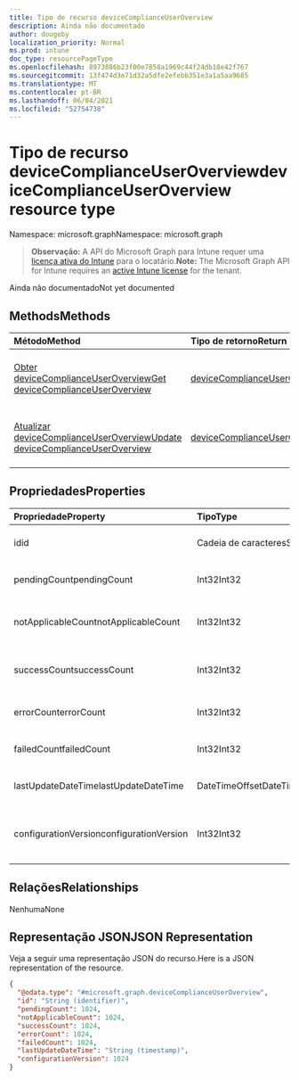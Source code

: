 ```yaml
---
title: Tipo de recurso deviceComplianceUserOverview
description: Ainda não documentado
author: dougeby
localization_priority: Normal
ms.prod: intune
doc_type: resourcePageType
ms.openlocfilehash: 8973086b23f00e7858a1969c44f24db18e42f767
ms.sourcegitcommit: 13f474d3e71d32a5dfe2efebb351e3a1a5aa9685
ms.translationtype: MT
ms.contentlocale: pt-BR
ms.lasthandoff: 06/04/2021
ms.locfileid: "52754738"
---
```

# <a name="devicecomplianceuseroverview-resource-type"></a><span data-ttu-id="70753-103">Tipo de recurso deviceComplianceUserOverview</span><span class="sxs-lookup"><span data-stu-id="70753-103">deviceComplianceUserOverview resource type</span></span>

<span data-ttu-id="70753-104">Namespace: microsoft.graph</span><span class="sxs-lookup"><span data-stu-id="70753-104">Namespace: microsoft.graph</span></span>

> <span data-ttu-id="70753-105">**Observação:** A API do Microsoft Graph para Intune requer uma [licença ativa do Intune](https://go.microsoft.com/fwlink/?linkid=839381) para o locatário.</span><span class="sxs-lookup"><span data-stu-id="70753-105">**Note:** The Microsoft Graph API for Intune requires an [active Intune license](https://go.microsoft.com/fwlink/?linkid=839381) for the tenant.</span></span>

<span data-ttu-id="70753-106">Ainda não documentado</span><span class="sxs-lookup"><span data-stu-id="70753-106">Not yet documented</span></span>

## <a name="methods"></a><span data-ttu-id="70753-107">Methods</span><span class="sxs-lookup"><span data-stu-id="70753-107">Methods</span></span>
|<span data-ttu-id="70753-108">Método</span><span class="sxs-lookup"><span data-stu-id="70753-108">Method</span></span>|<span data-ttu-id="70753-109">Tipo de retorno</span><span class="sxs-lookup"><span data-stu-id="70753-109">Return Type</span></span>|<span data-ttu-id="70753-110">Descrição</span><span class="sxs-lookup"><span data-stu-id="70753-110">Description</span></span>|
|:---|:---|:---|
|[<span data-ttu-id="70753-111">Obter deviceComplianceUserOverview</span><span class="sxs-lookup"><span data-stu-id="70753-111">Get deviceComplianceUserOverview</span></span>](../api/intune-deviceconfig-devicecomplianceuseroverview-get.md)|[<span data-ttu-id="70753-112">deviceComplianceUserOverview</span><span class="sxs-lookup"><span data-stu-id="70753-112">deviceComplianceUserOverview</span></span>](../resources/intune-deviceconfig-devicecomplianceuseroverview.md)|<span data-ttu-id="70753-113">Ler propriedades e relações de objetos de [deviceComplianceUserOverview](../resources/intune-deviceconfig-devicecomplianceuseroverview.md).</span><span class="sxs-lookup"><span data-stu-id="70753-113">Read properties and relationships of the [deviceComplianceUserOverview](../resources/intune-deviceconfig-devicecomplianceuseroverview.md) object.</span></span>|
|[<span data-ttu-id="70753-114">Atualizar deviceComplianceUserOverview</span><span class="sxs-lookup"><span data-stu-id="70753-114">Update deviceComplianceUserOverview</span></span>](../api/intune-deviceconfig-devicecomplianceuseroverview-update.md)|[<span data-ttu-id="70753-115">deviceComplianceUserOverview</span><span class="sxs-lookup"><span data-stu-id="70753-115">deviceComplianceUserOverview</span></span>](../resources/intune-deviceconfig-devicecomplianceuseroverview.md)|<span data-ttu-id="70753-116">Atualizar as propriedades de um objeto de [deviceComplianceUserOverview](../resources/intune-deviceconfig-devicecomplianceuseroverview.md).</span><span class="sxs-lookup"><span data-stu-id="70753-116">Update the properties of a [deviceComplianceUserOverview](../resources/intune-deviceconfig-devicecomplianceuseroverview.md) object.</span></span>|

## <a name="properties"></a><span data-ttu-id="70753-117">Propriedades</span><span class="sxs-lookup"><span data-stu-id="70753-117">Properties</span></span>
|<span data-ttu-id="70753-118">Propriedade</span><span class="sxs-lookup"><span data-stu-id="70753-118">Property</span></span>|<span data-ttu-id="70753-119">Tipo</span><span class="sxs-lookup"><span data-stu-id="70753-119">Type</span></span>|<span data-ttu-id="70753-120">Descrição</span><span class="sxs-lookup"><span data-stu-id="70753-120">Description</span></span>|
|:---|:---|:---|
|<span data-ttu-id="70753-121">id</span><span class="sxs-lookup"><span data-stu-id="70753-121">id</span></span>|<span data-ttu-id="70753-122">Cadeia de caracteres</span><span class="sxs-lookup"><span data-stu-id="70753-122">String</span></span>|<span data-ttu-id="70753-123">Chave da entidade.</span><span class="sxs-lookup"><span data-stu-id="70753-123">Key of the entity.</span></span>|
|<span data-ttu-id="70753-124">pendingCount</span><span class="sxs-lookup"><span data-stu-id="70753-124">pendingCount</span></span>|<span data-ttu-id="70753-125">Int32</span><span class="sxs-lookup"><span data-stu-id="70753-125">Int32</span></span>|<span data-ttu-id="70753-126">Número de usuários pendentes</span><span class="sxs-lookup"><span data-stu-id="70753-126">Number of pending Users</span></span>|
|<span data-ttu-id="70753-127">notApplicableCount</span><span class="sxs-lookup"><span data-stu-id="70753-127">notApplicableCount</span></span>|<span data-ttu-id="70753-128">Int32</span><span class="sxs-lookup"><span data-stu-id="70753-128">Int32</span></span>|<span data-ttu-id="70753-129">Número de usuários não aplicáveis</span><span class="sxs-lookup"><span data-stu-id="70753-129">Number of not applicable users</span></span>|
|<span data-ttu-id="70753-130">successCount</span><span class="sxs-lookup"><span data-stu-id="70753-130">successCount</span></span>|<span data-ttu-id="70753-131">Int32</span><span class="sxs-lookup"><span data-stu-id="70753-131">Int32</span></span>|<span data-ttu-id="70753-132">Número de usuários bem-sucedidos</span><span class="sxs-lookup"><span data-stu-id="70753-132">Number of succeeded Users</span></span>|
|<span data-ttu-id="70753-133">errorCount</span><span class="sxs-lookup"><span data-stu-id="70753-133">errorCount</span></span>|<span data-ttu-id="70753-134">Int32</span><span class="sxs-lookup"><span data-stu-id="70753-134">Int32</span></span>|<span data-ttu-id="70753-135">Número de usuários com erro</span><span class="sxs-lookup"><span data-stu-id="70753-135">Number of error Users</span></span>|
|<span data-ttu-id="70753-136">failedCount</span><span class="sxs-lookup"><span data-stu-id="70753-136">failedCount</span></span>|<span data-ttu-id="70753-137">Int32</span><span class="sxs-lookup"><span data-stu-id="70753-137">Int32</span></span>|<span data-ttu-id="70753-138">Número de usuários com falhas</span><span class="sxs-lookup"><span data-stu-id="70753-138">Number of failed Users</span></span>|
|<span data-ttu-id="70753-139">lastUpdateDateTime</span><span class="sxs-lookup"><span data-stu-id="70753-139">lastUpdateDateTime</span></span>|<span data-ttu-id="70753-140">DateTimeOffset</span><span class="sxs-lookup"><span data-stu-id="70753-140">DateTimeOffset</span></span>|<span data-ttu-id="70753-141">Hora da última atualização</span><span class="sxs-lookup"><span data-stu-id="70753-141">Last update time</span></span>|
|<span data-ttu-id="70753-142">configurationVersion</span><span class="sxs-lookup"><span data-stu-id="70753-142">configurationVersion</span></span>|<span data-ttu-id="70753-143">Int32</span><span class="sxs-lookup"><span data-stu-id="70753-143">Int32</span></span>|<span data-ttu-id="70753-144">Versão da política para essa visão geral</span><span class="sxs-lookup"><span data-stu-id="70753-144">Version of the policy for that overview</span></span>|

## <a name="relationships"></a><span data-ttu-id="70753-145">Relações</span><span class="sxs-lookup"><span data-stu-id="70753-145">Relationships</span></span>
<span data-ttu-id="70753-146">Nenhuma</span><span class="sxs-lookup"><span data-stu-id="70753-146">None</span></span>

## <a name="json-representation"></a><span data-ttu-id="70753-147">Representação JSON</span><span class="sxs-lookup"><span data-stu-id="70753-147">JSON Representation</span></span>
<span data-ttu-id="70753-148">Veja a seguir uma representação JSON do recurso.</span><span class="sxs-lookup"><span data-stu-id="70753-148">Here is a JSON representation of the resource.</span></span>
<!-- {
  "blockType": "resource",
  "keyProperty": "id",
  "@odata.type": "microsoft.graph.deviceComplianceUserOverview"
}
-->
``` json
{
  "@odata.type": "#microsoft.graph.deviceComplianceUserOverview",
  "id": "String (identifier)",
  "pendingCount": 1024,
  "notApplicableCount": 1024,
  "successCount": 1024,
  "errorCount": 1024,
  "failedCount": 1024,
  "lastUpdateDateTime": "String (timestamp)",
  "configurationVersion": 1024
}
```




